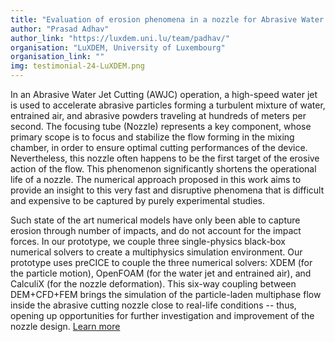 ```yaml
---
title: "Evaluation of erosion phenomena in a nozzle for Abrasive Water Jet Cutting"
author: "Prasad Adhav"
author_link: "https://luxdem.uni.lu/team/padhav/"
organisation: "LuXDEM, University of Luxembourg"
organisation_link: ""
img: testimonial-24-LuXDEM.png
---
```

In an Abrasive Water Jet Cutting (AWJC) operation, a high-speed water jet is used to accelerate abrasive particles forming a turbulent mixture of water, entrained air, and abrasive powders traveling at hundreds of meters per second. The focusing tube (Nozzle) represents a key component, whose primary scope is to focus and stabilize the flow forming in the mixing chamber, in order to ensure optimal cutting performances of the device. Nevertheless, this nozzle often happens to be the first target of the erosive action of the flow. This phenomenon significantly shortens the operational life of a nozzle. The numerical approach proposed in this work aims to provide an insight to this very fast and disruptive phenomena that is difficult and expensive to be captured by purely experimental studies.

Such state of the art numerical models have only been able to capture erosion through number of impacts, and do not account for the impact forces. In our prototype, we couple three single-physics black-box numerical solvers to create a multiphysics simulation environment. Our prototype uses preCICE to couple the three numerical solvers: XDEM (for the particle motion), OpenFOAM (for the water jet and entrained air), and CalculiX (for the nozzle deformation). This six-way coupling between DEM+CFD+FEM brings the simulation of the particle-laden multiphase flow inside the abrasive cutting nozzle close to real-life conditions -- thus, opening up opportunities for further investigation and improvement of the nozzle design. [Learn more](https://luxdem.uni.lu/research/nozzle_erosion/)
